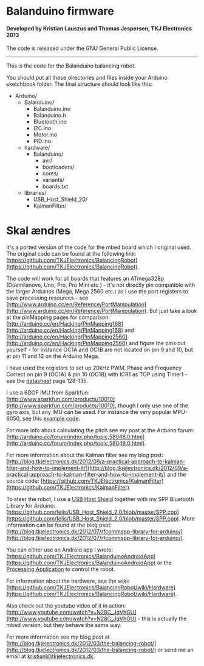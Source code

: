 # Balanduino firmware
#### Developed by Kristian Lauszus and Thomas Jespersen, TKJ Electronics 2013

The code is released under the GNU General Public License.
_________

This is the code for the Balanduino balancing robot.

You should put all these directories and files inside your Arduino sketchbook folder. The final structure should look like this:

* Arduino/
	* Balanduino/
		* Balanduino.ino
		* Balanduino.h
		* Bluetooth.ino
		* I2C.ino
		* Motor.ino
		* PID.ino	
	* hardware/
		* Balanduino/
			* avr/
			* bootloaders/
			* cores/
			* variants/
			* boards.txt
	* libraries/
		* USB\_Host\_Shield\_20/
		* KalmanFilter/	

# Skal ændres

It's a ported version of the code for the mbed board which I original used. The original code can be found at the following link: [https://github.com/TKJElectronics/BalancingRobot](https://github.com/TKJElectronics/BalancingRobot).

The code will work for all boards that features an ATmega328p (Duemilanove, Uno, Pro, Pro Mini etc.) - it's not directly pin compatible with the larger Arduinos (Mega, Mega 2560 etc.) as I use the port registers to save processing resources - see [http://www.arduino.cc/en/Reference/PortManipulation](http://www.arduino.cc/en/Reference/PortManipulation). But just take a look at the pinMapping pages for comparison: [http://arduino.cc/en/Hacking/PinMapping168](http://arduino.cc/en/Hacking/PinMapping168) and [http://arduino.cc/en/Hacking/PinMapping2560](http://arduino.cc/en/Hacking/PinMapping2560) and figure the pins out yourself - for instance OC1A and OC1B are not located on pin 9 and 10, but at pin 11 and 12 on the Arduino Mega.

I have used the registers to set up 20kHz PWM, Phase and Frequency Correct on pin 9 (OC1A) & pin 10 (OC1B) with ICR1 as TOP using Timer1 - see the [datasheet](http://www.atmel.com/Images/doc8025.pdf) page 128-135.

I use a 6DOF IMU from Sparkfun: [http://www.sparkfun.com/products/10010](http://www.sparkfun.com/products/10010), though I only use one of the gyro axis, but any IMU can be used. For instance the very popular MPU-6050, see this [example code](https://github.com/TKJElectronics/Example-Sketch-for-IMU-including-Kalman-filter/blob/master/IMU6DOF/MPU6050/MPU6050.ino).

For more info about calculating the pitch see my post at the Arduino forum: [http://arduino.cc/forum/index.php/topic,58048.0.html](http://arduino.cc/forum/index.php/topic,58048.0.html).

For more information about the Kalman filter see my blog post: [http://blog.tkjelectronics.dk/2012/09/a-practical-approach-to-kalman-filter-and-how-to-implement-it/](http://blog.tkjelectronics.dk/2012/09/a-practical-approach-to-kalman-filter-and-how-to-implement-it/) and the source code: [https://github.com/TKJElectronics/KalmanFilter](https://github.com/TKJElectronics/KalmanFilter).

To steer the robot, I use a [USB Host Shield](http://www.circuitsathome.com/products-page/arduino-shields/usb-host-shield-2-0-for-arduino/) together with my SPP Bluetooth Library for Arduino: [https://github.com/felis/USB_Host_Shield_2.0/blob/master/SPP.cpp](https://github.com/felis/USB_Host_Shield_2.0/blob/master/SPP.cpp).
More information can be found at the blog psot: [http://blog.tkjelectronics.dk/2012/07/rfcommspp-library-for-arduino/](http://blog.tkjelectronics.dk/2012/07/rfcommspp-library-for-arduino/).

You can either use an Android app I wrote: [https://github.com/TKJElectronics/BalanduinoAndroidApp](https://github.com/TKJElectronics/BalanduinoAndroidApp) or the [Processing Application](https://github.com/TKJElectronics/BalancingRobotArduino/tree/master/ProcessingApp) to control the robot.

For information about the hardware, see the wiki: [https://github.com/TKJElectronics/BalancingRobot/wiki/Hardware](https://github.com/TKJElectronics/BalancingRobot/wiki/Hardware).

Also check out the youtube video of it in action: [http://www.youtube.com/watch?v=N28C_JqVhGU](http://www.youtube.com/watch?v=N28C_JqVhGU) - this is actually the mbed version, but they behave the same way.

For more information see my blog post at [http://blog.tkjelectronics.dk/2012/03/the-balancing-robot/](http://blog.tkjelectronics.dk/2012/03/the-balancing-robot/) or send me an email at <a href="mailto:kristianl@tkjelectronics.dk?Subject=BalanduinoAndroidApp">kristianl@tkjelectronics.dk</a>.